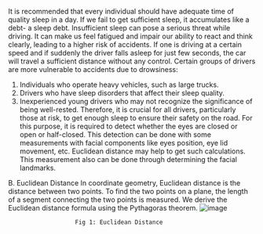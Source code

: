 It is recommended that every individual should have adequate time of quality sleep in a day. If we fail to get sufficient sleep, it accumulates like a debt- a sleep debt. Insufficient sleep can pose a serious threat while driving. It can make us feel fatigued and impair our ability to react and think clearly, leading to a higher risk of accidents. If one is driving at a certain speed and if suddenly the driver falls asleep for just few seconds, the car will travel a sufficient distance without any control. Certain groups of drivers are more vulnerable to accidents due to drowsiness:
1) Individuals who operate heavy vehicles, such as large trucks.
2) Drivers who have sleep disorders that affect their sleep quality.
3) Inexperienced young drivers who may not recognize the significance of being well-rested.
Therefore, it is crucial for all drivers, particularly those at risk, to get enough sleep to ensure their safety on the road.
For this purpose, it is required to detect whether the eyes are closed or open or half-closed. This detection can be done with some measurements with facial components like eyes position, eye lid movement, etc. Euclidean distance may help to get such calculations. This measurement also can be done through determining the facial landmarks.

B.	Euclidean Distance
In coordinate geometry, Euclidean distance is the distance between two points. To find the two points on a plane, the length of a segment connecting the two points is measured. We derive the Euclidean distance formula using the Pythagoras theorem. 
 ![image](https://github.com/Khushi8802/PR/assets/127975946/d73a1c49-1a2d-43c1-b2cf-3c17126f7cce)

 
                       Fig 1: Euclidean Distance


                

